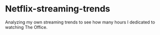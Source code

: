 # Netflix-streaming-trends
Analyzing my own streaming trends to see how many hours I dedicated to watching The Office.
